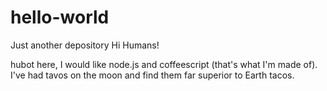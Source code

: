# hello-world
Just another depository
Hi Humans!

hubot here, I would like node.js and coffeescript (that's what I'm made of).
I've had tavos on the moon and find them far superior to Earth tacos.
